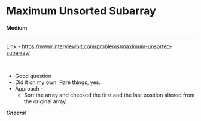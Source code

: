 # Maximum Unsorted Subarray

#### Medium

<hr>

Link - https://www.interviewbit.com/problems/maximum-unsorted-subarray/

<br>

* Good question
* Did it on my own. Rare things, yes.
* Approach -
	* Sort the array and checked the first and the last position altered from the original array.

***Cheers!***